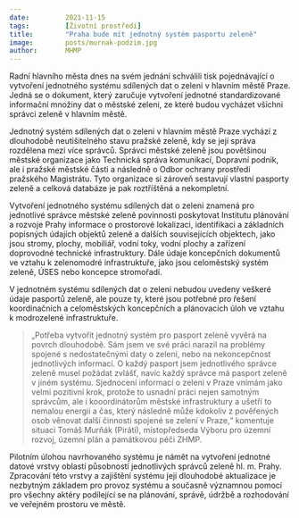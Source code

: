 ```yaml
---
date:         2021-11-15
tags:         [Životní prostředí]
title:        "Praha bude mít jednotný systém pasportu zeleně"
image: 	      posts/murnak-podzim.jpg
author:       MHMP
---
```


Radní hlavního města dnes na svém jednání schválili tisk pojednávající o vytvoření jednotného systému sdílených dat o zeleni v hlavním městě Praze. Jedná se o dokument, který zaručuje vytvoření jednotné standardizované informační množiny dat o městské zeleni, ze které budou vycházet všichni správci zeleně v hlavním městě.

Jednotný systém sdílených dat o zeleni v hlavním městě Praze vychází z dlouhodobě neutišitelného stavu pražské zeleně, kdy se její správa rozdělena mezi více správců. Správci městské zeleně jsou povětšinou městské organizace jako Technická správa komunikací, Dopravní podnik, ale i pražské městské části a následně o Odbor ochrany prostředí pražského Magistrátu. Tyto organizace si zároveň sestavují vlastní pasporty zeleně a celková databáze je pak roztříštěná a nekompletní.

Vytvoření jednotného systému sdílených dat o zeleni znamená pro jednotlivé správce městské zeleně povinnosti poskytovat Institutu plánování a rozvoje Prahy informace o prostorové lokalizaci, identifikaci a základních popisných údajích objektů zeleně a dalších souvisejících objektech, jako jsou stromy, plochy, mobiliář, vodní toky, vodní plochy a zařízení doprovodné technické infrastruktury. Dále údaje koncepčních dokumentů ve vztahu k zelenomodré infrastruktuře, jako jsou celoměstský systém zeleně, ÚSES nebo koncepce stromořadí.

V jednotném systému sdílených dat o zeleni nebudou uvedeny veškeré údaje pasportů zeleně, ale pouze ty, které jsou potřebné pro řešení koordinačních a celoměstských koncepčních a plánovacích úloh ve vztahu k modrozelené infrastruktuře.

> „Potřeba vytvořit jednotný systém pro pasport zeleně vyvěrá na povrch dlouhodobě. Sám jsem ve své práci narazil na problémy spojené s nedostatečnými daty o zeleni, nebo na nekoncepčnost jednotlivých informací. O každý pasport jsem jednotlivého správce zeleně musel požádat zvlášť, navíc každý správce má pasport zeleně v jiném systému. Sjednocení informací o zeleni v Praze vnímám jako velmi pozitivní krok, protože to usnadní práci nejen samotným správcům, ale i kooordinátorům městské infrastruktury a ušetří to nemalou energii a čas, který následně může kdokoliv z pověřených osob věnovat další činnosti spojené se zelení v Praze,“ komentuje situaci Tomáš Murňák (Piráti), místopředseda Výboru pro územní rozvoj, územní plán a památkovou péči ZHMP.

Pilotním úlohou navrhovaného systému je námět na vytvoření jednotné datové vrstvy oblastí působností jednotlivých správců zeleně hl. m. Prahy. Zpracování této vrstvy a zajištění systému její dlouhodobé aktualizace je nezbytným základem pro provoz systému a současně významnou pomocí pro všechny aktéry podílející se na plánování, správě, údržbě a rozhodování ve veřejném prostoru ve městě.

